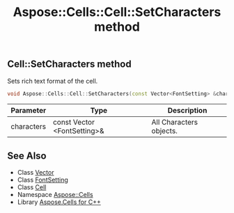﻿---
title: Aspose::Cells::Cell::SetCharacters method
linktitle: SetCharacters
second_title: Aspose.Cells for C++ API Reference
description: 'Aspose::Cells::Cell::SetCharacters method. Sets rich text format of the cell in C++.'
type: docs
weight: 6000
url: /cpp/aspose.cells/cell/setcharacters/
---
## Cell::SetCharacters method


Sets rich text format of the cell.

```cpp
void Aspose::Cells::Cell::SetCharacters(const Vector<FontSetting> &characters)
```


| Parameter | Type | Description |
| --- | --- | --- |
| characters | const Vector \<FontSetting\>\& | All Characters objects. |

## See Also

* Class [Vector](../../vector/)
* Class [FontSetting](../../fontsetting/)
* Class [Cell](../)
* Namespace [Aspose::Cells](../../)
* Library [Aspose.Cells for C++](../../../)
